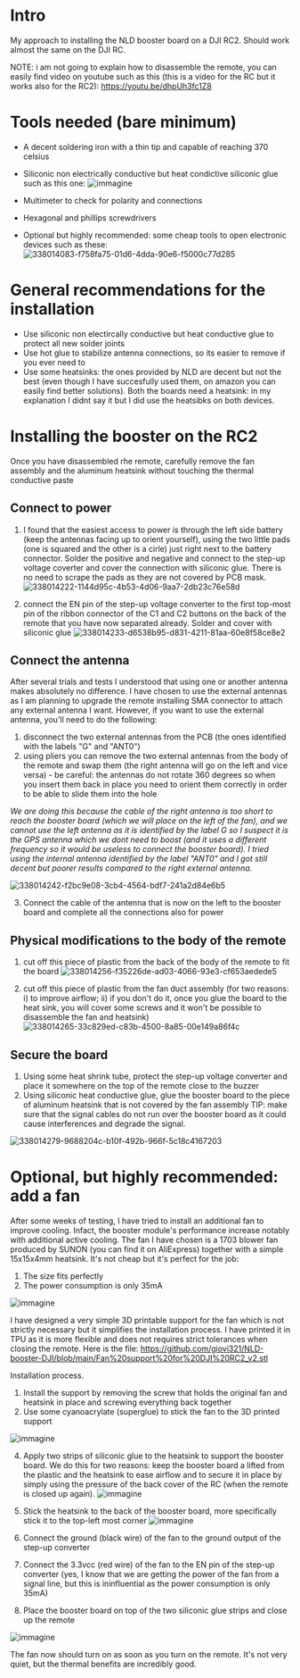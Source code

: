 # Intro
My approach to installing the NLD booster board on a DJI RC2. Should work almost the same on the DJI RC.

NOTE: i am not going to explain how to disassemble the remote, you can easily find video on youtube such as this (this is a video for the RC but it works also for the RC2): https://youtu.be/dhpUh3fc1Z8

# Tools needed (bare minimum)
- A decent soldering iron with a thin tip and capable of reaching 370 celsius
- Siliconic non electrically conductive but heat condictive siliconic glue such as this one:
![immagine](https://github.com/user-attachments/assets/2a0a0e62-e4f0-48af-b45c-07f20505b6b9)

- Multimeter to check for polarity and connections
- Hexagonal and phillips screwdrivers
- Optional but highly recommended: some cheap tools to open electronic devices such as these: 
![338014083-f758fa75-01d6-4dda-90e6-f5000c77d285](https://github.com/user-attachments/assets/3a104caa-c078-41a8-82ae-4bfe9642fcd5)

# General recommendations for the installation
- Use siliconic non electircally conductive but heat conductive glue to protect all new solder joints
- Use hot glue to stabilize antenna connections, so its easier to remove if you ever need to
- Use some heatsinks: the ones provided by NLD are decent but not the best (even though I have succesfully used them, on amazon you can easily find better solutions). Both the boards need a heatsink: in my explanation I didnt say it but I did use the heatsibks on both devices. 

# Installing the booster on the RC2
Once you have disassembled rhe remote, carefully remove the fan assembly and the aluminum heatsink without touching the thermal conductive paste

## Connect to power
1) I found that the easiest access to power is through the left side battery (keep the antennas facing up to orient yourself), using the two little pads (one is squared and the other is a cirle) just right next to the battery connector.
Solder the positive and negative and connect to the step-up voltage coverter and cover the connection with siliconic glue. There is no need to scrape the pads as they are not covered by PCB mask. 
![338014222-1144d95c-4b53-4d06-9aa7-2db23c76e58d](https://github.com/user-attachments/assets/84bd62b7-80bc-459f-bac5-7fd410ec257c)

2) connect the EN pin of the step-up voltage converter to the first top-most pin of the ribbon connector of the C1 and C2 buttons on the back of the remote that you have now separated already. Solder and cover with siliconic glue
![338014233-d6538b95-d831-4211-81aa-60e8f58ce8e2](https://github.com/user-attachments/assets/02a135ea-abfc-440f-873a-d80f987c154f)


## Connect the antenna
After several trials and tests I understood that using one or another antenna makes absolutely no difference. I have chosen to use the external antennas as I am planning to upgrade the remote installing SMA connector to attach any external antenna I want.
However, if you want to use the external antenna, you'll need to do the following:
1) disconnect the two external antennas from the PCB (the ones identified with the labels "G" and "ANT0")
2) using pliers you can remove the two external antennas from the body of the remote and swap them (the right antenna will go on the left and vice versa) - be careful: the antennas do not rotate 360 degrees so when you insert them back in place you need to orient them correctly in order to be able to slide them into the hole

_We are doing this because the cable of the right antenna is too short to reach the booster board (which we will place on the left of the fan), and we cannot use the left antenna as it is identified by the label G so I suspect it is the GPS antenna which we dont need to boost (and it uses a different frequency so it would be useless to connect the booster board). I tried using the internal antenna identified by the label "ANT0" and I got still decent but poorer results compared to the right external antenna._

![338014242-f2bc9e08-3cb4-4564-bdf7-241a2d84e6b5](https://github.com/user-attachments/assets/417ba36e-a6c6-4ae3-bb7c-2bb3994f88dd)

3) Connect the cable of the antenna that is now on the left to the booster board and complete all the connections also for power

## Physical modifications to the body of the remote
1) cut off this piece of plastic from the back of the body of the remote to fit the board
![338014256-f35226de-ad03-4066-93e3-cf653aedede5](https://github.com/user-attachments/assets/1b31d383-5dac-4663-8fc0-633d96ce6103)

2) cut off this piece of plastic from the fan duct assembly (for two reasons: i) to improve airflow; ii) if you don't do it, once you glue the board to the heat sink, you will cover some screws and it won't be possible to disassemble the fan and heatsink)
![338014265-33c829ed-c83b-4500-8a85-00e149a86f4c](https://github.com/user-attachments/assets/ea0df4d9-483e-4115-a9bc-a2cf22d3167d)

## Secure the board
1) Using some heat shrink tube, protect the step-up voltage converter and place it somewhere on the top of the remote close to the buzzer
2) Using siliconic heat conductive glue, glue the booster board to the piece of aluminum heatsink that is not covered by the fan assembly
TIP: make sure that the signal cables do not run over the booster board as it could cause interferences and degrade the signal.

![338014279-9688204c-b10f-492b-966f-5c18c4167203](https://github.com/user-attachments/assets/5e6bb913-2738-49b2-88ac-fa55c516e083)

# Optional, but highly recommended: add a fan
After some weeks of testing, I have tried to install an additional fan to improve cooling. Infact, the booster module's performance increase notably with additional active cooling.
The fan I have chosen is a 1703 blower fan produced by SUNON (you can find it on AliExpress) together with a simple 15x15x4mm heatsink. It's not cheap but it's perfect for the job:
1) The size fits perfectly
2) The power consumption is only 35mA

![immagine](https://github.com/user-attachments/assets/49606fb3-6f73-40b4-97c7-34e063005d63)

I have designed a very simple 3D printable support for the fan which is not strictly necessary but it simplifies the installation process. I have printed it in TPU as it is more flexible and does not requires strict tolerances when closing the remote.
Here is the file: https://github.com/giovi321/NLD-booster-DJI/blob/main/Fan%20support%20for%20DJI%20RC2_v2.stl

Installation process.
1) Install the support by removing the screw that holds the original fan and heatsink in place and screwing everything back together
2) Use some cyanoacrylate (superglue) to stick the fan to the 3D printed support

![immagine](https://github.com/user-attachments/assets/035c136f-be91-4494-b592-450a0823810c)

4) Apply two strips of siliconic glue to the heatsink to support the booster board. We do this for two reasons: keep the booster board a lifted from the plastic and the heatsink to ease airflow and to secure it in place by simply using the pressure of the back cover of the RC (when the remote is closed up again).
![immagine](https://github.com/user-attachments/assets/f78de367-cee7-4902-9fcb-1bfe56799720)

5) Stick the heatsink to the back of the booster board, more specifically stick it to the top-left most corner
![immagine](https://github.com/user-attachments/assets/51fc7ce0-e61c-4bdb-8cc4-44f23ebba711)

6) Connect the ground (black wire) of the fan to the ground output of the step-up converter
7) Connect the 3.3vcc (red wire) of the fan to the EN pin of the step-up converter (yes, I know that we are getting the power of the fan from a signal line, but this is ininfluential as the power consumption is only 35mA)
8) Place the booster board on top of the two siliconic glue strips and close up the remote

![immagine](https://github.com/user-attachments/assets/f9fc1608-46f9-4fcd-8e62-9ebfd2d92c7b)

The fan now should turn on as soon as you turn on the remote. It's not very quiet, but the thermal benefits are incredibly good.
